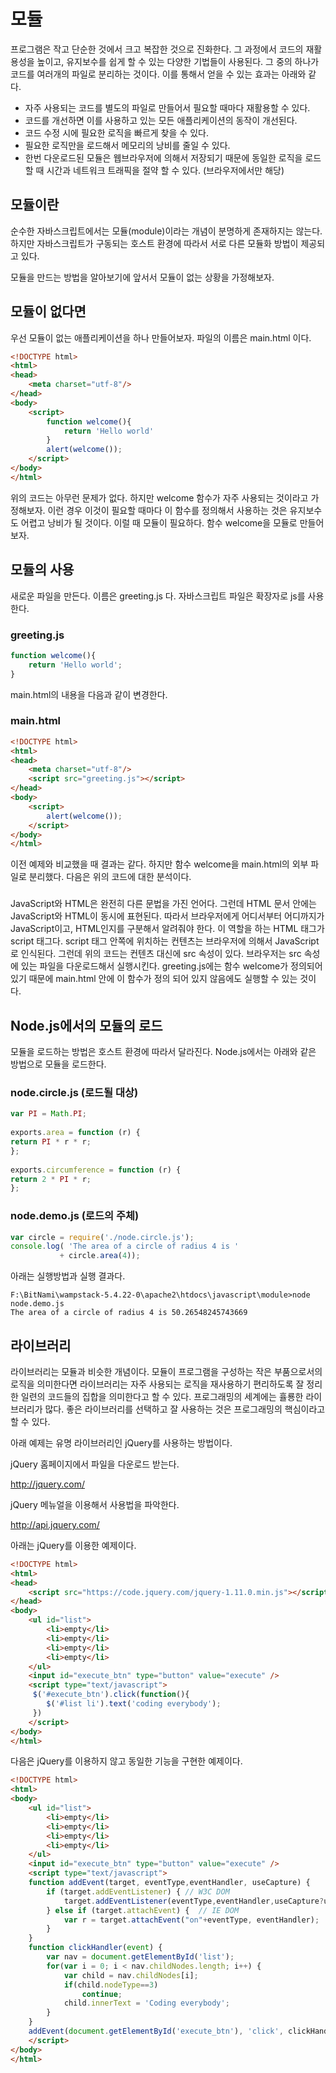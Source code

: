 # 모듈
프로그램은 작고 단순한 것에서 크고 복잡한 것으로 진화한다. 
그 과정에서 코드의 재활용성을 높이고, 유지보수를 쉽게 할 수 있는 다양한 기법들이 사용된다. 
그 중의 하나가 코드를 여러개의 파일로 분리하는 것이다. 
이를 통해서 얻을 수 있는 효과는 아래와 같다.

- 자주 사용되는 코드를 별도의 파일로 만들어서 필요할 때마다 재활용할 수 있다.
- 코드를 개선하면 이를 사용하고 있는 모든 애플리케이션의 동작이 개선된다.
- 코드 수정 시에 필요한 로직을 빠르게 찾을 수 있다.
- 필요한 로직만을 로드해서 메모리의 낭비를 줄일 수 있다.
- 한번 다운로드된 모듈은 웹브라우저에 의해서 저장되기 때문에 동일한 로직을 로드 할 때 시간과 네트워크 트래픽을 절약 할 수 있다. (브라우저에서만 해당)

## 모듈이란
순수한 자바스크립트에서는 모듈(module)이라는 개념이 분명하게 존재하지는 않는다.
하지만 자바스크립트가 구동되는 호스트 환경에 따라서 서로 다른 모듈화 방법이 제공되고 있다. 

모듈을 만드는 방법을 알아보기에 앞서서 모듈이 없는 상황을 가정해보자.

## 모듈이 없다면
우선 모듈이 없는 애플리케이션을 하나 만들어보자.
파일의 이름은 main.html 이다.

```html
<!DOCTYPE html>
<html>
<head>
    <meta charset="utf-8"/>
</head>
<body>
    <script>
        function welcome(){
            return 'Hello world'
        }
        alert(welcome());
    </script>
</body>
</html>
```

위의 코드는 아무런 문제가 없다. 하지만 welcome 함수가 자주 사용되는 것이라고 가정해보자. 
이런 경우 이것이 필요할 때마다 이 함수를 정의해서 사용하는 것은 유지보수도 어렵고 낭비가 될 것이다.
이럴 때 모듈이 필요하다.
함수 welcome을 모듈로 만들어보자.

## 모듈의 사용
새로운 파일을 만든다. 이름은 greeting.js 다.
자바스크립트 파일은 확장자로 js를 사용한다.

### greeting.js
```javascript
function welcome(){
    return 'Hello world';
}
```
main.html의 내용을 다음과 같이 변경한다.

### main.html
```html
<!DOCTYPE html>
<html>
<head>
    <meta charset="utf-8"/>
    <script src="greeting.js"></script>
</head>
<body>
    <script>
        alert(welcome());
    </script>
</body>
</html>
```
이전 예제와 비교했을 때 결과는 같다. 
하지만 함수 welcome을 main.html의 외부 파일로 분리했다.
다음은 위의 코드에 대한 분석이다.

### <script src="greeting.js"></script>
JavaScript와 HTML은 완전히 다른 문법을 가진 언어다.
그런데 HTML 문서 안에는 JavaScript와 HTML이 동시에 표현된다. 
따라서 브라우저에게 어디서부터 어디까지가 JavaScript이고, HTML인지를 구분해서 알려줘야 한다.
이 역할을 하는 HTML 태그가 script 태그다.
script 태그 안쪽에 위치하는 컨텐츠는 브라우저에 의해서 JavaScript로 인식된다.
그런데 위의 코드는 컨텐츠 대신에 src 속성이 있다.
브라우저는 src 속성에 있는 파일을 다운로드해서 실행시킨다. 
greeting.js에는 함수 welcome가 정의되어 있기 때문에 main.html 안에 이 함수가 정의 되어 있지 않음에도 실행할 수 있는 것이다.

## Node.js에서의 모듈의 로드
모듈을 로드하는 방법은 호스트 환경에 따라서 달라진다.
Node.js에서는 아래와 같은 방법으로 모듈을 로드한다.

### node.circle.js (로드될 대상)
```javascript
var PI = Math.PI;
  
exports.area = function (r) {
return PI * r * r;
};
  
exports.circumference = function (r) {
return 2 * PI * r;
};
```

### node.demo.js (로드의 주체)
```javascript
var circle = require('./node.circle.js');
console.log( 'The area of a circle of radius 4 is '
           + circle.area(4));
```
아래는 실행방법과 실행 결과다.
```node
F:\BitNami\wampstack-5.4.22-0\apache2\htdocs\javascript\module>node node.demo.js
The area of a circle of radius 4 is 50.26548245743669
```

## 라이브러리
라이브러리는 모듈과 비슷한 개념이다. 
모듈이 프로그램을 구성하는 작은 부품으로서의 로직을 의미한다면 라이브러리는 자주 사용되는 로직을 재사용하기 편리하도록 잘 정리한 일련의 코드들의 집합을 의미한다고 할 수 있다.
프로그래밍의 세계에는 휼룡한 라이브러리가 많다.
좋은 라이브러리를 선택하고 잘 사용하는 것은 프로그래밍의 핵심이라고 할 수 있다. 

아래 예제는 유명 라이브러리인 jQuery를 사용하는 방법이다. 

jQuery 홈페이지에서 파일을 다운로드 받는다. 

http://jquery.com/

jQuery 메뉴얼을 이용해서 사용법을 파악한다.

http://api.jquery.com/

아래는 jQuery를 이용한 예제이다.

```html
<!DOCTYPE html>
<html>
<head>
    <script src="https://code.jquery.com/jquery-1.11.0.min.js"></script>
</head>
<body>
    <ul id="list">
        <li>empty</li>
        <li>empty</li>
        <li>empty</li>
        <li>empty</li>
    </ul>
    <input id="execute_btn" type="button" value="execute" />
    <script type="text/javascript">
     $('#execute_btn').click(function(){
        $('#list li').text('coding everybody');
     })
    </script>
</body>
</html>
```

다음은 jQuery를 이용하지 않고 동일한 기능을 구현한 예제이다.

```html
<!DOCTYPE html>
<html>
<body>
    <ul id="list">
        <li>empty</li>
        <li>empty</li>
        <li>empty</li>
        <li>empty</li>
    </ul>
    <input id="execute_btn" type="button" value="execute" />
    <script type="text/javascript">
    function addEvent(target, eventType,eventHandler, useCapture) {
        if (target.addEventListener) { // W3C DOM
            target.addEventListener(eventType,eventHandler,useCapture?useCapture:false);
        } else if (target.attachEvent) {  // IE DOM
            var r = target.attachEvent("on"+eventType, eventHandler);
        }
    }
    function clickHandler(event) {
        var nav = document.getElementById('list');
        for(var i = 0; i < nav.childNodes.length; i++) {
            var child = nav.childNodes[i];
            if(child.nodeType==3)
                continue;
            child.innerText = 'Coding everybody';
        }
    }
    addEvent(document.getElementById('execute_btn'), 'click', clickHandler);
    </script>
</body>
</html>
```